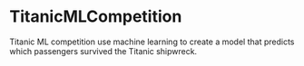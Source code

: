# TitanicMLCompetition
Titanic ML competition use machine learning to create a model that predicts which passengers survived the Titanic shipwreck.
